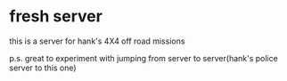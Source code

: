 # fresh server 

this is a server for hank's 4X4 off road missions 

p.s. great to experiment with jumping from server to server(hank's police server to this one) 
